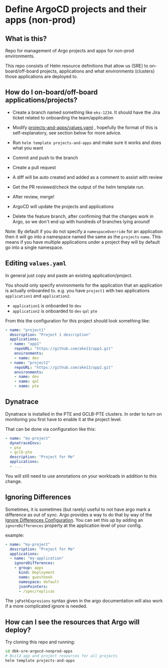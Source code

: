 # Define ArgoCD projects and their apps (non-prod)

## What is this?

Repo for management of Argo projects and apps for non-prod environments.



This repo consists of Helm resource definitions that allow us (SRE) to on-board/off-board projects, applications and what environments (clusters) those applications are deployed to.

## How do I on-board/off-board applications/projects?

* Create a branch named something like `eks-1234`. It should have the Jira ticket related to onboarding the team/application
* Modify [projects-and-apps/values.yaml](projects-and-apps/values.yaml) , hopefully the format of this is self-explanatory, see section below for more advice.
* Run `helm template projects-and-apps` and make sure it works and does what you want
* Commit and push to the branch
* Create a pull request
* A diff will be auto created and added as a comment to assist with review
* Get the PR reviewed/check the output of the helm template run. 

* After review, merge!
* ArgoCD will update the projects and applications
* Delete the feature branch, after confirming that the changes work in Argo, so we don't end up with hundreds of branches lying around!

Note: By default if you do not specify a `namespaceOverride` for an application then it will go into a namespace named the same as the `projects` `name`. This means if you have multiple applications under a project they will by default go into a single namespace.

## Editing `values.yaml`

In general just copy and paste an existing application/project.


You should only specify environments for the application that an application is actually onboarded to. e.g. you have `project1` with two applications `application1` and `application2`. 
* `application1` is onboarded to `dev`
* `application2` is onboarded to `dev` `qal` `pte`

From this the configuration for this project should look something like:
```yaml
- name: "project1"
  description: "Project 1 description"
  applications:
  - name: "app1"
    repoURL: "https://github.com/ake13/app1.git"
    environments:
    - name: dev
  - name: "project2"
    repoURL: "https://github.com/ake13/app2.git"
    environments:
    - name: dev
    - name: qal
    - name: pte
```

## Dynatrace

Dynatrace is installed in the PTE and GCLB-PTE clusters.  In order to turn on monitoring you first have to enable it at the project level.

That can be done via configuration like this:

```yaml
- name: "my-project"
  dynatraceEnvs:
  - pte
  - gclb-pte
  description: "Project for Me"
  applications:
  - ...
```

You will still need to use annotations on your workloads in addition to this change.

## Ignoring Differences

Sometimes, it is sometimes (but rarely) useful to not have argo mark a difference as out of sync.  Argo provides a way to do that
by way of the [Ignore Differences Configuration](https://argoproj.github.io/argo-cd/user-guide/diffing/#application-level-configuration).
You can set this up by adding an `ignoreDifferences` property at the application level of your config.

example:

```yaml
- name: "my-project"
  description: "Project for Me"
  applications:
  - name: "my-application"
    ignoreDifferences:
    - group: apps
      kind: Deployment
      name: guestbook
      namespace: default
      jsonPointers:
      - /spec/replicas
```

The `jqPathExpresions` syntax given in the argo documentation will also work if a more complicated ignore is needed.

## How can I see the resources that Argo will deploy?

Try cloning this repo and running:

```bash
cd dbk-sre-argocd-nonprod-apps
# Build app and project resources for all projects
helm template projects-and-apps
```
